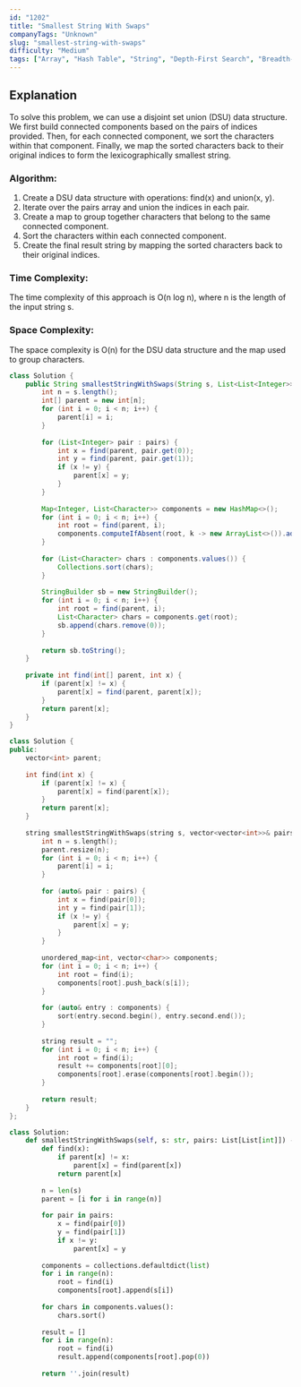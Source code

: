 ```yaml
---
id: "1202"
title: "Smallest String With Swaps"
companyTags: "Unknown"
slug: "smallest-string-with-swaps"
difficulty: "Medium"
tags: ["Array", "Hash Table", "String", "Depth-First Search", "Breadth-First Search", "Union Find", "Sorting"]
---
```


## Explanation
To solve this problem, we can use a disjoint set union (DSU) data structure. We first build connected components based on the pairs of indices provided. Then, for each connected component, we sort the characters within that component. Finally, we map the sorted characters back to their original indices to form the lexicographically smallest string.

### Algorithm:
1. Create a DSU data structure with operations: find(x) and union(x, y).
2. Iterate over the pairs array and union the indices in each pair.
3. Create a map to group together characters that belong to the same connected component.
4. Sort the characters within each connected component.
5. Create the final result string by mapping the sorted characters back to their original indices.

### Time Complexity:
The time complexity of this approach is O(n log n), where n is the length of the input string s.

### Space Complexity:
The space complexity is O(n) for the DSU data structure and the map used to group characters.
```java
class Solution {
    public String smallestStringWithSwaps(String s, List<List<Integer>> pairs) {
        int n = s.length();
        int[] parent = new int[n];
        for (int i = 0; i < n; i++) {
            parent[i] = i;
        }
        
        for (List<Integer> pair : pairs) {
            int x = find(parent, pair.get(0));
            int y = find(parent, pair.get(1));
            if (x != y) {
                parent[x] = y;
            }
        }
        
        Map<Integer, List<Character>> components = new HashMap<>();
        for (int i = 0; i < n; i++) {
            int root = find(parent, i);
            components.computeIfAbsent(root, k -> new ArrayList<>()).add(s.charAt(i));
        }
        
        for (List<Character> chars : components.values()) {
            Collections.sort(chars);
        }
        
        StringBuilder sb = new StringBuilder();
        for (int i = 0; i < n; i++) {
            int root = find(parent, i);
            List<Character> chars = components.get(root);
            sb.append(chars.remove(0));
        }
        
        return sb.toString();
    }
    
    private int find(int[] parent, int x) {
        if (parent[x] != x) {
            parent[x] = find(parent, parent[x]);
        }
        return parent[x];
    }
}
```

```cpp
class Solution {
public:
    vector<int> parent;
    
    int find(int x) {
        if (parent[x] != x) {
            parent[x] = find(parent[x]);
        }
        return parent[x];
    }
    
    string smallestStringWithSwaps(string s, vector<vector<int>>& pairs) {
        int n = s.length();
        parent.resize(n);
        for (int i = 0; i < n; i++) {
            parent[i] = i;
        }
        
        for (auto& pair : pairs) {
            int x = find(pair[0]);
            int y = find(pair[1]);
            if (x != y) {
                parent[x] = y;
            }
        }
        
        unordered_map<int, vector<char>> components;
        for (int i = 0; i < n; i++) {
            int root = find(i);
            components[root].push_back(s[i]);
        }
        
        for (auto& entry : components) {
            sort(entry.second.begin(), entry.second.end());
        }
        
        string result = "";
        for (int i = 0; i < n; i++) {
            int root = find(i);
            result += components[root][0];
            components[root].erase(components[root].begin());
        }
        
        return result;
    }
};
```

```python
class Solution:
    def smallestStringWithSwaps(self, s: str, pairs: List[List[int]]) -> str:
        def find(x):
            if parent[x] != x:
                parent[x] = find(parent[x])
            return parent[x]
        
        n = len(s)
        parent = [i for i in range(n)]
        
        for pair in pairs:
            x = find(pair[0])
            y = find(pair[1])
            if x != y:
                parent[x] = y
        
        components = collections.defaultdict(list)
        for i in range(n):
            root = find(i)
            components[root].append(s[i])
        
        for chars in components.values():
            chars.sort()
        
        result = []
        for i in range(n):
            root = find(i)
            result.append(components[root].pop(0))
        
        return ''.join(result)
```